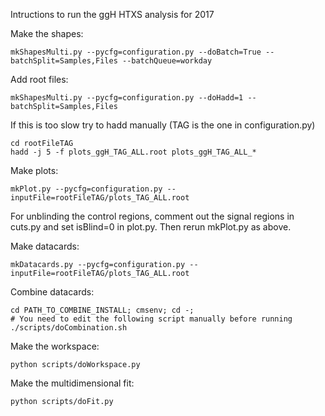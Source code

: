 Intructions to run the ggH HTXS analysis for 2017

Make the shapes:

    mkShapesMulti.py --pycfg=configuration.py --doBatch=True --batchSplit=Samples,Files --batchQueue=workday

Add root files:

    mkShapesMulti.py --pycfg=configuration.py --doHadd=1 --batchSplit=Samples,Files

If this is too slow try to hadd manually (TAG is the one in configuration.py)

    cd rootFileTAG
    hadd -j 5 -f plots_ggH_TAG_ALL.root plots_ggH_TAG_ALL_*

Make plots:

    mkPlot.py --pycfg=configuration.py --inputFile=rootFileTAG/plots_TAG_ALL.root

For unblinding the control regions, comment out the signal regions in cuts.py and set isBlind=0 in plot.py. Then rerun mkPlot.py as above.

Make datacards:

    mkDatacards.py --pycfg=configuration.py --inputFile=rootFileTAG/plots_TAG_ALL.root

Combine datacards:

    cd PATH_TO_COMBINE_INSTALL; cmsenv; cd -;
    # You need to edit the following script manually before running
    ./scripts/doCombination.sh

Make the workspace:
   
    python scripts/doWorkspace.py

Make the multidimensional fit:

    python scripts/doFit.py

